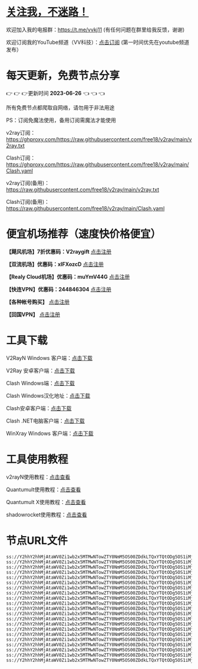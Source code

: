 # [关注我，不迷路！](https://github.com/login?return_to=https%3A%2F%2Fgithub.com%2Fw379740999)

欢迎加入我的电报群：https://t.me/vvkj11
(有任何问题在群里给我反馈，谢谢)

欢迎订阅我的YouTube频道（VV科技）：[点击订阅](https://www.youtube.com/channel/UCqdGfxwYKrllrHv_Bc-9vAw?sub_confirmation=1)
(第一时间优先在youtube频道发布）

# 每天更新，免费节点分享
:point_right: :point_right: :point_right:更新时间 **2023-06-26** :point_left: :point_left: :point_left:

所有免费节点都爬取自网络，请勿用于非法用途

PS：订阅免魔法使用，备用订阅需魔法才能使用

v2ray订阅：https://ghproxy.com/https://raw.githubusercontent.com/free18/v2ray/main/v2ray.txt

Clash订阅：https://ghproxy.com/https://raw.githubusercontent.com/free18/v2ray/main/Clash.yaml

v2ray订阅(备用)：https://raw.githubusercontent.com/free18/v2ray/main/v2ray.txt

Clash订阅(备用)：https://raw.githubusercontent.com/free18/v2ray/main/Clash.yaml

# 便宜机场推荐（速度快价格便宜）

**【飓风机场】7折优惠码：V2raygift** [点击注册](https://www.jfcloud.top/#/register?code=YYPj4pCJ)

**【双流机场】优惠码：xIFXozcD** [点击注册](https://sscurl.com/#/register?code=xIFXozcD)

**【Realy Cloud机场】优惠码：muYmV44G** [点击注册](https://relay.casa/#/register?code=muYmV44G)

**【快连VPN】优惠码：244846304**  [点击注册](https://pay.eradpd.xyz)

**【各种帐号购买】**  [点击注册](https://wandoukj.eu.org/)

**【回国VPN】** [点击注册](https://wandoukj.eu.org/)


# 工具下载

V2RayN Windows 客户端：[点击下载](https://github.com/2dust/v2rayN/releases)

V2Ray 安卓客户端：[点击下载](https://github.com/2dust/v2rayNG/releases)

Clash Windows端：[点击下载](https://github.com/Fndroid/clash_for_windows_pkg/releases)

Clash Windows汉化地址：[点击下载](https://drive.google.com/file/d/1hLY1pedrIxA1u8sEkPWnMLEsQawD0nvf/view?usp=sharing)

Clash安卓客户端：[点击下载](https://github.com/naicfeng/ClashRForAndroid/releases)

Clash .NET电脑客户端：[点击下载](https://github.com/ClashDotNetFramework/experimental-clash/releases)

WinXray Windows 客户端：[点击下载](https://github.com/TheMRLL/WinXray/releases)

# 工具使用教程

v2rayN使用教程：[点击查看](https://youtu.be/MvJwoEo6-JU)

Quantumult使用教程：[点击查看](https://youtu.be/qCkjLMPKygw)

Quantumult X使用教程：[点击查看](https://youtu.be/ghZLHPEGfVc)

shadowrocket使用教程：[点击查看](https://youtu.be/kGKKr6WTrJc)

# 节点URL文件
```
ss://Y2hhY2hhMjAtaWV0Zi1wb2x5MTMwNTowZTY0NmM5OS00ZDdkLTQxYTQtODg5OS1iMjEwNzI5NjZmYTk=@node00.gde52px1vwf5q6301fxn.catapi.management:13002#%E7%94%B5%E6%8A%A5%E7%BE%A4%EF%BC%9At.me%2Fvvkj11
ss://Y2hhY2hhMjAtaWV0Zi1wb2x5MTMwNTowZTY0NmM5OS00ZDdkLTQxYTQtODg5OS1iMjEwNzI5NjZmYTk=@node00.gde52px1vwf5q6301fxn.catapi.management:13004#%E8%B4%A6%E5%8F%B7%EF%BC%9A1i8.cn%2FfNNTc
ss://Y2hhY2hhMjAtaWV0Zi1wb2x5MTMwNTowZTY0NmM5OS00ZDdkLTQxYTQtODg5OS1iMjEwNzI5NjZmYTk=@node04.pwvn2wx17wf6q7s01x94.catapi.management:34001#%E5%8A%A0%E5%85%A5%E7%94%B5%E6%8A%A5%E7%BE%A4%E9%98%B2%E6%AD%A2%E5%A4%B1%E6%95%88
ss://Y2hhY2hhMjAtaWV0Zi1wb2x5MTMwNTowZTY0NmM5OS00ZDdkLTQxYTQtODg5OS1iMjEwNzI5NjZmYTk=@node04.pwvn2wx17wf6q7s01x94.catapi.management:34004#%F0%9F%87%A8%F0%9F%87%B3_CN_%E4%B8%AD%E5%9B%BD_4
ss://Y2hhY2hhMjAtaWV0Zi1wb2x5MTMwNTowZTY0NmM5OS00ZDdkLTQxYTQtODg5OS1iMjEwNzI5NjZmYTk=@node00.gde52px1vwf5q6301fxn.catapi.management:10001#%F0%9F%87%A8%F0%9F%87%B3_CN_%E4%B8%AD%E5%9B%BD_5
ss://Y2hhY2hhMjAtaWV0Zi1wb2x5MTMwNTowZTY0NmM5OS00ZDdkLTQxYTQtODg5OS1iMjEwNzI5NjZmYTk=@node02.gde52px1vwf5q6301fxn.catapi.management:31005#%F0%9F%87%A8%F0%9F%87%B3_CN_%E4%B8%AD%E5%9B%BD_6
ss://Y2hhY2hhMjAtaWV0Zi1wb2x5MTMwNTowZTY0NmM5OS00ZDdkLTQxYTQtODg5OS1iMjEwNzI5NjZmYTk=@node00.gde52px1vwf5q6301fxn.catapi.management:12002#%F0%9F%87%A8%F0%9F%87%B3_CN_%E4%B8%AD%E5%9B%BD_7
ss://Y2hhY2hhMjAtaWV0Zi1wb2x5MTMwNTowZTY0NmM5OS00ZDdkLTQxYTQtODg5OS1iMjEwNzI5NjZmYTk=@node05.pwvn2wx17wf6q7s01x94.catapi.management:34005#%F0%9F%87%A8%F0%9F%87%B3_CN_%E4%B8%AD%E5%9B%BD_8
ss://Y2hhY2hhMjAtaWV0Zi1wb2x5MTMwNTowZTY0NmM5OS00ZDdkLTQxYTQtODg5OS1iMjEwNzI5NjZmYTk=@node03.gde52px1vwf5q6301fxn.catapi.management:31006#%F0%9F%87%A8%F0%9F%87%B3_CN_%E4%B8%AD%E5%9B%BD_9
ss://Y2hhY2hhMjAtaWV0Zi1wb2x5MTMwNTowZTY0NmM5OS00ZDdkLTQxYTQtODg5OS1iMjEwNzI5NjZmYTk=@node00.gde52px1vwf5q6301fxn.catapi.management:10003#%F0%9F%87%A8%F0%9F%87%B3_CN_%E4%B8%AD%E5%9B%BD_10
ss://Y2hhY2hhMjAtaWV0Zi1wb2x5MTMwNTowZTY0NmM5OS00ZDdkLTQxYTQtODg5OS1iMjEwNzI5NjZmYTk=@node01.gde52px1vwf5q6301fxn.catapi.management:31004#%F0%9F%87%A8%F0%9F%87%B3_CN_%E4%B8%AD%E5%9B%BD_11
ss://Y2hhY2hhMjAtaWV0Zi1wb2x5MTMwNTowZTY0NmM5OS00ZDdkLTQxYTQtODg5OS1iMjEwNzI5NjZmYTk=@node00.gde52px1vwf5q6301fxn.catapi.management:10001#%F0%9F%87%A8%F0%9F%87%B3_CN_%E4%B8%AD%E5%9B%BD_12
ss://Y2hhY2hhMjAtaWV0Zi1wb2x5MTMwNTowZTY0NmM5OS00ZDdkLTQxYTQtODg5OS1iMjEwNzI5NjZmYTk=@node06.pwvn2wx17wf6q7s01x94.catapi.management:34006#%F0%9F%87%A8%F0%9F%87%B3_CN_%E4%B8%AD%E5%9B%BD_13
ss://Y2hhY2hhMjAtaWV0Zi1wb2x5MTMwNTowZTY0NmM5OS00ZDdkLTQxYTQtODg5OS1iMjEwNzI5NjZmYTk=@node05.pwvn2wx17wf6q7s01x94.catapi.management:32002#%F0%9F%87%A8%F0%9F%87%B3_CN_%E4%B8%AD%E5%9B%BD_14
ss://Y2hhY2hhMjAtaWV0Zi1wb2x5MTMwNTowZTY0NmM5OS00ZDdkLTQxYTQtODg5OS1iMjEwNzI5NjZmYTk=@node06.pwvn2wx17wf6q7s01x94.catapi.management:32003#%F0%9F%87%A8%F0%9F%87%B3_CN_%E4%B8%AD%E5%9B%BD_15
ss://Y2hhY2hhMjAtaWV0Zi1wb2x5MTMwNTowZTY0NmM5OS00ZDdkLTQxYTQtODg5OS1iMjEwNzI5NjZmYTk=@node02.gde52px1vwf5q6301fxn.catapi.management:33008#%F0%9F%87%A8%F0%9F%87%B3_CN_%E4%B8%AD%E5%9B%BD_16
ss://Y2hhY2hhMjAtaWV0Zi1wb2x5MTMwNTowZTY0NmM5OS00ZDdkLTQxYTQtODg5OS1iMjEwNzI5NjZmYTk=@node04.pwvn2wx17wf6q7s01x94.catapi.management:32001#%F0%9F%87%A8%F0%9F%87%B3_CN_%E4%B8%AD%E5%9B%BD_17
ss://Y2hhY2hhMjAtaWV0Zi1wb2x5MTMwNTowZTY0NmM5OS00ZDdkLTQxYTQtODg5OS1iMjEwNzI5NjZmYTk=@node04.pwvn2wx17wf6q7s01x94.catapi.management:32007#%F0%9F%87%A8%F0%9F%87%B3_CN_%E4%B8%AD%E5%9B%BD_18
ss://Y2hhY2hhMjAtaWV0Zi1wb2x5MTMwNTowZTY0NmM5OS00ZDdkLTQxYTQtODg5OS1iMjEwNzI5NjZmYTk=@node01.gde52px1vwf5q6301fxn.catapi.management:31007#%F0%9F%87%A8%F0%9F%87%B3_CN_%E4%B8%AD%E5%9B%BD_19
ss://Y2hhY2hhMjAtaWV0Zi1wb2x5MTMwNTowZTY0NmM5OS00ZDdkLTQxYTQtODg5OS1iMjEwNzI5NjZmYTk=@node03.gde52px1vwf5q6301fxn.catapi.management:35006#%F0%9F%87%A8%F0%9F%87%B3_CN_%E4%B8%AD%E5%9B%BD_20
ss://Y2hhY2hhMjAtaWV0Zi1wb2x5MTMwNTowZTY0NmM5OS00ZDdkLTQxYTQtODg5OS1iMjEwNzI5NjZmYTk=@node00.gde52px1vwf5q6301fxn.catapi.management:11005#%F0%9F%87%A8%F0%9F%87%B3_CN_%E4%B8%AD%E5%9B%BD_21
```
